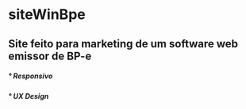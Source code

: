 # siteWinBpe

<div> <h2> Site feito para marketing de um software web emissor de BP-e </h2> </div>

<div> <h5> ° Responsivo </h5> </div>
<div> <h5> ° UX Design </h5> </div>
